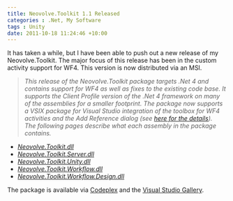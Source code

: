 ```yaml
---
title: Neovolve.Toolkit 1.1 Released
categories : .Net, My Software
tags : Unity
date: 2011-10-18 11:24:46 +10:00
---
```


It has taken a while, but I have been able to push out a new release of my Neovolve.Toolkit. The major focus of this release has been in the custom activity support for WF4. This version is now distributed via an MSI.

> _This release of the Neovolve.Toolkit package targets .Net 4 and contains support for WF4 as well as fixes to the existing code base. It supports the Client Profile version of the .Net 4 framework on many of the assemblies for a smaller footprint. The package now supports a VSIX package for Visual Studio integration of the toolbox for WF4 activities and the Add Reference dialog (see [here for the details][0]).   
> The following pages describe what each assembly in the package contains._

* [_Neovolve.Toolkit.dll_][1]
* [_Neovolve.Toolkit.Server.dll_][2]
* [_Neovolve.Toolkit.Unity.dll_][3]
* [_Neovolve.Toolkit.Workflow.dll_][4]
* [_Neovolve.Toolkit.Workflow.Design.dll_][5]

The package is available via [Codeplex][6] and the [Visual Studio Gallery][7].

[0]: http://neovolve.codeplex.com/wikipage?title=Neovolve.Toolkit%20-%201.1%20-%20VS%20Package&amp;referringTitle=Documentation
[1]: http://neovolve.codeplex.com/wikipage?title=Neovolve.Toolkit.dll%20-%201.1&amp;referringTitle=Documentation
[2]: http://neovolve.codeplex.com/wikipage?title=Neovolve.Toolkit.Server.dll%20-%201.1&amp;referringTitle=Documentation
[3]: http://neovolve.codeplex.com/wikipage?title=Neovolve.Toolkit.Unity.dll%20-%201.1&amp;referringTitle=Documentation
[4]: http://neovolve.codeplex.com/wikipage?title=Neovolve.Toolkit.Workflow.dll%20-%201.1&amp;referringTitle=Documentation
[5]: http://neovolve.codeplex.com/wikipage?title=Neovolve.Toolkit.Workflow.Design.dll%20-%201.1&amp;referringTitle=Documentation
[6]: http://neovolve.codeplex.com/releases/view/53499
[7]: http://visualstudiogallery.msdn.microsoft.com/e0a86b36-a15e-428e-94fb-3b145c0fccf6?SRC=Home
